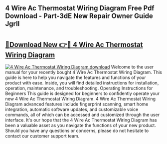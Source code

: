 ## 4 Wire Ac Thermostat Wiring Diagram Free Pdf Download - Part-3dE New Repair Owner Guide JgrIl

# <h2><a href="http://dfkufvn.blite.top/?on=4+Wire+Ac+Thermostat+Wiring+Diagram">🔗Download New 👉🔴 4 Wire Ac Thermostat Wiring Diagram</a></h2>

[![4 Wire Ac Thermostat Wiring Diagram download](https://i.imgur.com/lujVjoI.png)](http://dfkufvn.blite.top/?on=4+Wire+Ac+Thermostat+Wiring+Diagram)
Welcome to the user manual for your recently bought 4 Wire Ac Thermostat Wiring Diagram. This guide is here to help you navigate the features and functions of your product with ease. Inside, you will find detailed instructions for installation, operation, maintenance, and troubleshooting. Operating Instructions for Beginners This guide is designed for beginners to confidently operate your new 4 Wire Ac Thermostat Wiring Diagram. 4 Wire Ac Thermostat Wiring Diagram advanced features include fingerprint scanning, smart home integration, automatic software updates, and customizable voice commands, all of which can be accessed and customized through the user interface. It's our hope that the 4 Wire Ac Thermostat Wiring Diagram has been a valuable asset as you navigate the functions of your new product. Should you have any questions or concerns, please do not hesitate to contact our customer support team.
